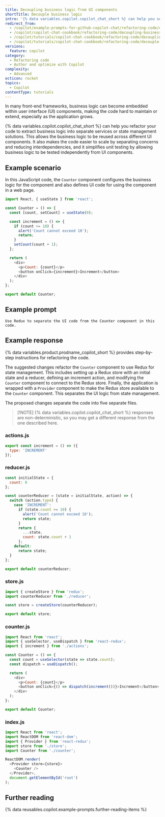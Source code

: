 ```yaml
---
title: Decoupling business logic from UI components
shortTitle: Decouple business logic
intro: '{% data variables.copilot.copilot_chat_short %} can help you separate your business logic from your user interface code, making it easier to maintain and scale your application.'
redirect_from:
  - /copilot/example-prompts-for-github-copilot-chat/refactoring-code/decoupling-business-logic-from-ui-components
  - /copilot/copilot-chat-cookbook/refactoring-code/decoupling-business-logic-from-ui-components
  - /copilot/tutorials/copilot-chat-cookbook/refactoring-code/decoupling-business-logic-from-ui-components
  - /copilot/tutorials/copilot-chat-cookbook/refactoring-code/decouple-business-logic
versions:
  feature: copilot
category:
  - Refactoring code
  - Author and optimize with Copilot
complexity:
  - Advanced
octicon: rocket
topics:
  - Copilot
contentType: tutorials
---
```


In many front-end frameworks, business logic can become embedded within user interface (UI) components, making the code hard to maintain or extend, especially as the application grows.

{% data variables.copilot.copilot_chat_short %} can help you refactor your code to extract business logic into separate services or state management solutions. This allows the business logic to be reused across different UI components. It also makes the code easier to scale by separating concerns and reducing interdependencies, and it simplifies unit testing by allowing business logic to be tested independently from UI components.

## Example scenario

In this JavaScript code, the `Counter` component configures the business logic for the component and also defines UI code for using the component in a web page.

```javascript id=counter-component
import React, { useState } from 'react';

const Counter = () => {
  const [count, setCount] = useState(0);

  const increment = () => {
    if (count >= 10) {
      alert('Count cannot exceed 10');
      return;
    }
    setCount(count + 1);
  };

  return (
    <div>
      <p>Count: {count}</p>
      <button onClick={increment}>Increment</button>
    </div>
  );
};

export default Counter;
```

## Example prompt

```copilot copy prompt ref=counter-component
Use Redux to separate the UI code from the Counter component in this code.
```

## Example response

{% data variables.product.prodname_copilot_short %} provides step-by-step instructions for refactoring the code.

The suggested changes refactor the `Counter` component to use Redux for state management. This includes setting up a Redux store with an initial state and a reducer, defining an increment action, and modifying the `Counter` component to connect to the Redux store. Finally, the application is wrapped with a `Provider` component to make the Redux store available to the `Counter` component. This separates the UI logic from state management.

The proposed changes separate the code into five separate files.

> [!NOTE] {% data variables.copilot.copilot_chat_short %} responses are non-deterministic, so you may get a different response from the one described here.

### actions.js

```javascript
export const increment = () => ({
  type: 'INCREMENT'
});
```

### reducer.js

```javascript
const initialState = {
  count: 0
};

const counterReducer = (state = initialState, action) => {
  switch (action.type) {
    case 'INCREMENT':
      if (state.count >= 10) {
        alert('Count cannot exceed 10');
        return state;
      }
      return {
        ...state,
        count: state.count + 1
      };
    default:
      return state;
  }
};

export default counterReducer;
```

### store.js

```javascript
import { createStore } from 'redux';
import counterReducer from './reducer';

const store = createStore(counterReducer);

export default store;
```

### counter.js

```javascript
import React from 'react';
import { useSelector, useDispatch } from 'react-redux';
import { increment } from './actions';

const Counter = () => {
  const count = useSelector(state => state.count);
  const dispatch = useDispatch();

  return (
    <div>
      <p>Count: {count}</p>
      <button onClick={() => dispatch(increment())}>Increment</button>
    </div>
  );
};

export default Counter;
```

### index.js

```javascript
import React from 'react';
import ReactDOM from 'react-dom';
import { Provider } from 'react-redux';
import store from './store';
import Counter from './counter';

ReactDOM.render(
  <Provider store={store}>
    <Counter />
  </Provider>,
  document.getElementById('root')
);
```

## Further reading

{% data reusables.copilot.example-prompts.further-reading-items %}
